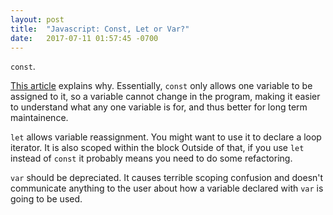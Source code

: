 ```yaml
---
layout: post
title:  "Javascript: Const, Let or Var?"
date:   2017-07-11 01:57:45 -0700
---
```


`const`.

[This article](https://medium.com/javascript-scene/javascript-es6-var-let-or-const-ba58b8dcde75) 
explains why.
Essentially,
`const` only allows one variable to be assigned to it,
so a variable cannot change in the program,
making it easier to understand what any one variable is for,
and thus better for long term maintainence.

`let` allows variable reassignment.
You might want to use it to declare a loop iterator.
It is also scoped within the block
Outside of that, if you use `let` instead of `const`
it probably means you need to do some refactoring.

`var` should be depreciated. It causes terrible scoping confusion
and doesn't communicate anything to the user about how a variable declared
with `var` is going to be used.

